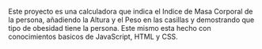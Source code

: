   Este proyecto es una calculadora que indica el Indice de Masa Corporal de la persona, añadiendo la Altura y el Peso en las casillas y
 demostrando que tipo de obesidad tiene la persona. Este mismo esta hecho con conocimientos basicos de JavaScript, HTML y CSS. 
  

